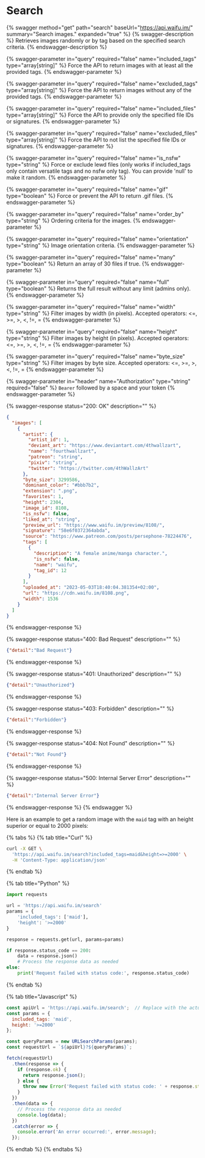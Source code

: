 # Search

{% swagger method="get" path="search" baseUrl="https://api.waifu.im/" summary="Search images." expanded="true" %}
{% swagger-description %}
Retrieves images randomly or by tag based on the specified search criteria.
{% endswagger-description %}

{% swagger-parameter in="query" required="false" name="included_tags" type="array[string]" %}
Force the API to return images with at least all the provided tags.
{% endswagger-parameter %}

{% swagger-parameter in="query" required="false" name="excluded_tags" type="array[string]" %}
Force the API to return images without any of the provided tags.
{% endswagger-parameter %}

{% swagger-parameter in="query" required="false" name="included_files" type="array[string]" %}
Force the API to provide only the specified file IDs or signatures.
{% endswagger-parameter %}

{% swagger-parameter in="query" required="false" name="excluded_files" type="array[string]" %}
Force the API to not list the specified file IDs or signatures.
{% endswagger-parameter %}

{% swagger-parameter in="query" required="false" name="is_nsfw" type="string" %}
Force or exclude lewd files (only works if included_tags only contain versatile tags and no nsfw only tag). You can provide 'null' to make it random.
{% endswagger-parameter %}

{% swagger-parameter in="query" required="false" name="gif" type="boolean" %}
Force or prevent the API to return .gif files.
{% endswagger-parameter %}

{% swagger-parameter in="query" required="false" name="order_by" type="string" %}
Ordering criteria for the images.
{% endswagger-parameter %}

{% swagger-parameter in="query" required="false" name="orientation" type="string" %}
Image orientation criteria.
{% endswagger-parameter %}

{% swagger-parameter in="query" required="false" name="many" type="boolean" %}
Return an array of 30 files if true.
{% endswagger-parameter %}

{% swagger-parameter in="query" required="false" name="full" type="boolean" %}
Returns the full result without any limit (admins only).
{% endswagger-parameter %}

{% swagger-parameter in="query" required="false" name="width" type="string" %}
Filter images by width (in pixels). Accepted operators: <=, >=, >, <, !=, =
{% endswagger-parameter %}

{% swagger-parameter in="query" required="false" name="height" type="string" %}
Filter images by height (in pixels). Accepted operators: <=, >=, >, <, !=, =
{% endswagger-parameter %}

{% swagger-parameter in="query" required="false" name="byte_size" type="string" %}
Filter images by byte size. Accepted operators: <=, >=, >, <, !=, =
{% endswagger-parameter %}

{% swagger-parameter in="header" name="Authorization" type="string" required="false" %}
`Bearer` followed by a space and your token
{% endswagger-parameter %}

{% swagger-response status="200: OK" description="" %}
```json
{
  "images": [
    {
      "artist": {
        "artist_id": 1,
        "deviant_art": "https://www.deviantart.com/4thwallzart",
        "name": "fourthwallzart",
        "patreon": "string",
        "pixiv": "string",
        "twitter": "https://twitter.com/4thWallzArt"
      },
      "byte_size": 3299586,
      "dominant_color": "#bbb7b2",
      "extension": ".png",
      "favorites": 1,
      "height": 2304,
      "image_id": 8108,
      "is_nsfw": false,
      "liked_at": "string",
      "preview_url": "https://www.waifu.im/preview/8108/",
      "signature": "58e6f0372364abda",
      "source": "https://www.patreon.com/posts/persephone-78224476",
      "tags": [
        {
          "description": "A female anime/manga character.",
          "is_nsfw": false,
          "name": "waifu",
          "tag_id": 12
        }
      ],
      "uploaded_at": "2023-05-03T18:40:04.381354+02:00",
      "url": "https://cdn.waifu.im/8108.png",
      "width": 1536
    }
  ]
}
```
{% endswagger-response %}

{% swagger-response status="400: Bad Request" description="" %}
```json
{"detail":"Bad Request"}
```
{% endswagger-response %}

{% swagger-response status="401: Unauthorized" description="" %}
```json
{"detail":"Unauthorized"}
```
{% endswagger-response %}

{% swagger-response status="403: Forbidden" description="" %}
```json
{"detail":"Forbidden"}
```
{% endswagger-response %}

{% swagger-response status="404: Not Found" description="" %}
```json
{"detail":"Not Found"}
```
{% endswagger-response %}

{% swagger-response status="500: Internal Server Error" description="" %}
```json
{"detail":"Internal Server Error"}
```
{% endswagger-response %}
{% endswagger %}

Here is an example to get a random image with the `maid` tag with an height superior or equal to 2000 pixels:

{% tabs %}
{% tab title="Curl" %}
```bash
curl -X GET \
  'https://api.waifu.im/search?included_tags=maid&height=>=2000' \
  -H 'Content-Type: application/json'
```
{% endtab %}

{% tab title="Python" %}
```python
import requests

url = 'https://api.waifu.im/search'
params = {
    'included_tags': ['maid'],
    'height': '>=2000'
}

response = requests.get(url, params=params)

if response.status_code == 200:
    data = response.json()
    # Process the response data as needed
else:
    print('Request failed with status code:', response.status_code)

```
{% endtab %}

{% tab title="Javascript" %}
```javascript
const apiUrl = 'https://api.waifu.im/search';  // Replace with the actual API endpoint URL
const params = {
  included_tags: 'maid',
  height: '>=2000'
};

const queryParams = new URLSearchParams(params);
const requestUrl = `${apiUrl}?${queryParams}`;

fetch(requestUrl)
  .then(response => {
    if (response.ok) {
      return response.json();
    } else {
      throw new Error('Request failed with status code: ' + response.status);
    }
  })
  .then(data => {
    // Process the response data as needed
    console.log(data);
  })
  .catch(error => {
    console.error('An error occurred:', error.message);
  });

```
{% endtab %}
{% endtabs %}
